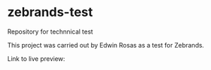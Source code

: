 # zebrands-test
Repository for technnical test

This project was carried out by Edwin Rosas as a test for Zebrands.

Link to live preview:
